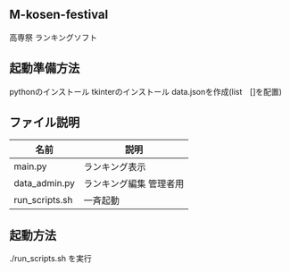 ## M-kosen-festival
高専祭 ランキングソフト

## 起動準備方法
pythonのインストール  tkinterのインストール  data.jsonを作成(list　[]を配置)

## ファイル説明
名前|説明
-|-
main.py | ランキング表示
data_admin.py | ランキング編集 管理者用
run_scripts.sh | 一斉起動

## 起動方法
./run_scripts.sh を実行
